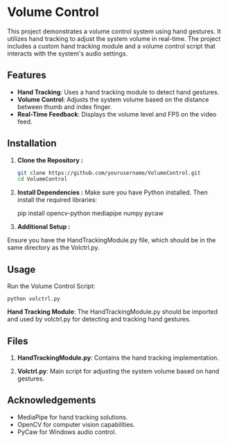# Volume Control

This project demonstrates a volume control system using hand gestures. It utilizes hand tracking to adjust the system volume in real-time. The project includes a custom hand tracking module and a volume control script that interacts with the system's audio settings.

## Features

- **Hand Tracking**: Uses a hand tracking module to detect hand gestures.
- **Volume Control**: Adjusts the system volume based on the distance between thumb and index finger.
- **Real-Time Feedback**: Displays the volume level and FPS on the video feed.

## Installation

1. **Clone the Repository :**
   ```bash
   git clone https://github.com/yourusername/VolumeControl.git
   cd VolumeControl
2. **Install Dependencies :** 
Make sure you have Python installed. Then install the required libraries:
    
    pip install opencv-python mediapipe numpy  pycaw

3. **Additional Setup :** 

Ensure you have the HandTrackingModule.py file, which should be in the same directory as the Volctrl.py.

## Usage

Run the Volume Control Script:

    python volctrl.py


**Hand Tracking Module**: The HandTrackingModule.py should be imported and used by volctrl.py for detecting and tracking hand gestures.

## Files
1. **HandTrackingModule.py**: Contains the hand tracking implementation.

2. **Volctrl.py**: Main script for adjusting the system volume based on hand gestures.
## Acknowledgements

- MediaPipe for hand tracking solutions.
- OpenCV for computer vision capabilities.
- PyCaw for Windows audio control.